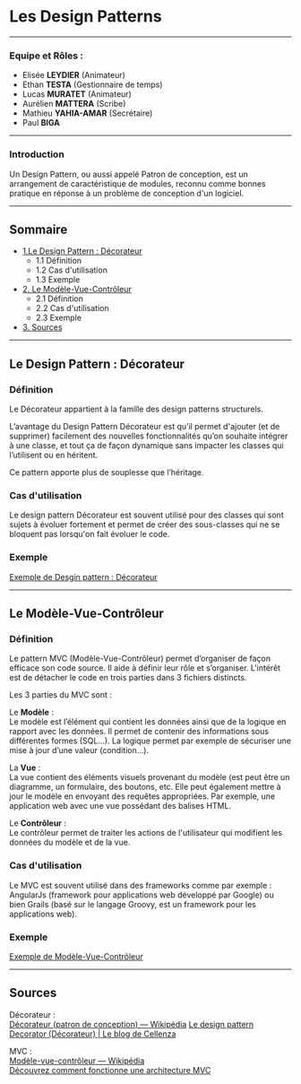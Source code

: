 # Les Design Patterns
---

 ### **Equipe et Rôles** : 
- Elisée **LEYDIER** (Animateur)
- Ethan **TESTA** (Gestionnaire de temps)
- Lucas **MURATET** (Animateur)
- Aurélien **MATTERA** (Scribe)
- Mathieu **YAHIA-AMAR** (Secrétaire)
- Paul **BIGA** 
---

### Introduction

Un Design Pattern, ou aussi appelé Patron de conception, est un arrangement de caractéristique de modules, reconnu comme bonnes pratique en réponse à un problème de conception d'un logiciel.

---

## Sommaire

- [ 1.Le Design Pattern : Décorateur](#deco)  
  - 1.1 Définition  
  - 1.2 Cas d'utilisation  
  - 1.3 Exemple  
- [2. Le Modèle-Vue-Contrôleur](#mvc)  
  - 2.1 Définition  
  - 2.2 Cas d'utilisation  
  - 2.3 Exemple  
- [3. Sources](#sources)  

---

## <a id="deco" /> Le Design Pattern : Décorateur 


### Définition
Le Décorateur appartient à la famille des design patterns structurels.

L’avantage du Design Pattern Décorateur est qu’il permet d'ajouter (et de supprimer) facilement des nouvelles fonctionnalités qu’on souhaite intégrer à une classe, et tout ça de façon dynamique sans impacter les classes qui l’utilisent ou en héritent.

Ce pattern apporte plus de souplesse que l’héritage.

### Cas d'utilisation  
Le design pattern Décorateur est souvent utilisé pour des classes qui sont sujets à évoluer fortement et permet de créer des sous-classes qui ne se bloquent pas lorsqu'on fait évoluer le code.

### Exemple  

[Exemple de Desgin pattern : Décorateur](https://github.com/EthanTESTA/QDevWiki/tree/main/Decorateur)  

---

## <a id="mvc" /> Le Modèle-Vue-Contrôleur

### Définition
Le pattern MVC (Modèle-Vue-Contrôleur) permet d’organiser de façon efficace son code source. Il aide à définir leur rôle et s’organiser. L'intérêt est de détacher le code en trois parties dans 3 fichiers distincts.

Les 3 parties du MVC sont :

Le **Modèle** :  
Le modèle est l’élément qui contient les données ainsi que de la logique en rapport avec les données. Il permet de contenir des informations sous différentes formes (SQL…). La logique permet par exemple de sécuriser une mise à jour d’une valeur (condition…).

La **Vue** :  
La vue contient des éléments visuels provenant du modèle (est peut être un diagramme, un formulaire, des boutons, etc. Elle peut également mettre à jour le modèle en envoyant des requêtes appropriées. Par exemple, une application web avec une vue possédant des balises HTML.

Le **Contrôleur** :  
Le contrôleur permet de traiter les actions de l'utilisateur qui modifient les données du modèle et de la vue.

### Cas d'utilisation  
Le MVC est souvent utilisé dans des frameworks comme par exemple : 
AngularJs (framework pour applications web développé par Google) ou bien Grails (basé sur le langage Groovy, est un framework pour les applications web).

### Exemple  

[Exemple de Modèle-Vue-Contrôleur](https://github.com/EthanTESTA/QDevWiki/tree/main/MVC)  

---
 
## <a id="sources" /> Sources  

Décorateur :  
[Décorateur (patron de conception) — Wikipédia](https://fr.wikipedia.org/wiki/D%C3%A9corateur_(patron_de_conception))  
[Le design pattern Decorator (Décorateur) | Le blog de Cellenza](https://blog.cellenza.com/developpement-specifique/le-design-pattern-decorator-decorateur/)  

MVC :  
[Modèle-vue-contrôleur — Wikipédia](https://fr.wikipedia.org/wiki/Mod%C3%A8le-vue-contr%C3%B4leur)  
[Découvrez comment fonctionne une architecture MVC](https://openclassrooms.com/fr/courses/4670706-adoptez-une-architecture-mvc-en-php/7847928-decouvrez-comment-fonctionne-une-architecture-mvc)  


